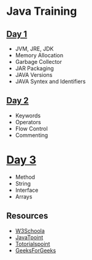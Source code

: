 # Java Training
## [Day 1](./Day1/)
- JVM, JRE, JDK
- Memory Allocation
- Garbage Collector
- JAR Packaging
- JAVA Versions
- JAVA Syntex and Identifiers

## [Day 2](./Day2/)
- Keywords
- Operators
- Flow Control
- Commenting

# [Day 3](./Day3/)
- Method
- String
- Interface
- Arrays

## Resources
- [W3Schoola](https://www.w3schools.com/java/)
- [JavaTpoint](https://www.javatpoint.com/java-tutorial)
- [Totorialspoint](https://www.tutorialspoint.com/java/index.htm)
- [GeeksForGeeks](https://www.geeksforgeeks.org/java/)
